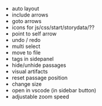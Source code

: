 - auto layout
- include arrows
- goto arrows
- icons for js/css/start/storydata/??
- point to self arrow
- undo / redo
- multi select
- move to file
- tags in sidepanel
- hide/unhide passages
- visual artifacts
- reset passage position
- change size
- open in vscode (in sidebar button)
- adjustable zoom speed